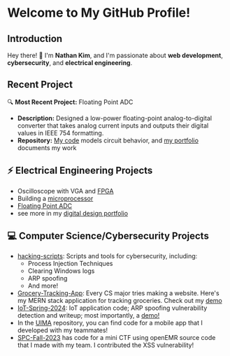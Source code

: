# Welcome to My GitHub Profile!

## Introduction
Hey there! 👋 I'm **Nathan Kim**, and I'm passionate about **web development**, **cybersecurity**, and **electrical engineering**.

## Recent Project
🔍 **Most Recent Project:** Floating Point ADC
- **Description:** Designed a low-power floating-point analog-to-digital converter that takes analog current inputs and outputs their digital values in IEEE 754 formatting.
- **Repository:** [My code](https://github.com/skillyskele/floating_point_adc) models circuit behavior, and [my portfolio](https://skillyskele.github.io/portfolio/floating_point_adc.html) documents my work

## ⚡ Electrical Engineering Projects
- Oscilloscope with VGA and [FPGA](https://github.com/skillyskele/FPGA-Oscilloscope-Project)
- Building a [microprocessor](https://github.com/skillyskele/Microprocessor-Design)
- [Floating Point ADC](https://skillyskele.github.io/portfolio/floating_point_adc.html)
- see more in my [digital design portfolio](https://skillyskele.github.io/portfolio/)
  

## 💻 Computer Science/Cybersecurity Projects
- [hacking-scripts](https://github.com/skillyskele/Hacking-Scripts): Scripts and tools for cybersecurity, including:
  - Process Injection Techniques 
  - Clearing Windows logs
  - ARP spoofing
  - And more!
- [Grocery-Tracking-App](https://github.com/skillyskele/Grocery-Tracking-App): Every CS major tries making a website. Here's my MERN stack application for tracking groceries. Check out my [demo](https://odysee.com/Grocery-App-Demo:2?r=5iSZSmZ6TpMzscsfwmDPLXHT4nP7kNrN)
- [IoT-Spring-2024](https://github.com/skillyskele/IoT-Spring-2024): IoT application code; ARP spoofing vulnerability detection and writeup; most importantly, a [demo!](https://www.youtube.com/watch?v=tszepjuEMvM)
- In the [UIMA](https://github.com/jhu-cs-uima-sp24/TeamQ-Reminisce) repository, you can find code for a mobile app that I developed with my teammates!
- [SPC-Fall-2023](https://github.com/skillyskele/SPC-Fall-2023) has code for a mini CTF using openEMR source code that I made with my team. I contributed the XSS vulnerability!
